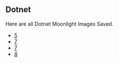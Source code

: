 ## Dotnet

Here are all Dotnet Moonlight Images Saved.

- [5](/runtimes/dotnet/5/Dockerfile)
- [7](/runtimes/dotnet/6/Dockerfile)
- [7](/runtimes/dotnet/7/Dockerfile)
- [8](/runtimes/dotnet/8/Dockerfile)
